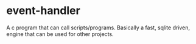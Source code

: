 # event-handler
A c program that can call scripts/programs. Basically a fast, sqlite driven, engine that can be used for other projects.

